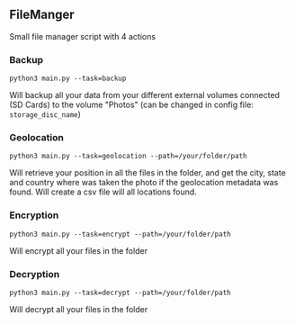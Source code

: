 ## FileManger
Small file manager script with 4 actions

### Backup
`python3 main.py --task=backup`

Will backup all your data from your different external volumes connected (SD Cards) to the volume "Photos" (can be changed in config file: `storage_disc_name`)

### Geolocation
`python3 main.py --task=geolocation --path=/your/folder/path`

Will retrieve your position in all the files in the folder, and get the city, state and country where was taken the photo if the geolocation metadata was found. Will create a csv file will all locations found.

### Encryption
`python3 main.py --task=encrypt --path=/your/folder/path`

Will encrypt all your files in the folder

### Decryption
`python3 main.py --task=decrypt --path=/your/folder/path`

Will decrypt all your files in the folder